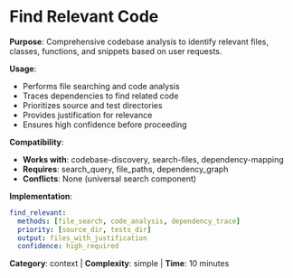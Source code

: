 # Find Relevant Code

**Purpose**: Comprehensive codebase analysis to identify relevant files, classes, functions, and snippets based on user requests.

**Usage**: 
- Performs file searching and code analysis
- Traces dependencies to find related code
- Prioritizes source and test directories
- Provides justification for relevance
- Ensures high confidence before proceeding

**Compatibility**: 
- **Works with**: codebase-discovery, search-files, dependency-mapping
- **Requires**: search_query, file_paths, dependency_graph
- **Conflicts**: None (universal search component)

**Implementation**:
```yaml
find_relevant:
  methods: [file_search, code_analysis, dependency_trace]
  priority: [source_dir, tests_dir]
  output: files_with_justification
  confidence: high_required
```

**Category**: context | **Complexity**: simple | **Time**: 10 minutes